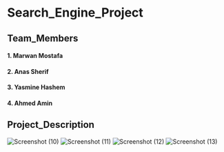 # Search_Engine_Project
## Team_Members
####   1. Marwan Mostafa
####   2. Anas Sherif
####   3. Yasmine Hashem
####   4. Ahmed Amin
## Project_Description
![Screenshot (10)](https://user-images.githubusercontent.com/80707696/234332821-0595c021-c84c-4cbf-a6b6-b33d4fbdf5fe.png)
![Screenshot (11)](https://user-images.githubusercontent.com/80707696/234332846-3a913736-0c74-4f31-af6f-4cbeca039faa.png)
![Screenshot (12)](https://user-images.githubusercontent.com/80707696/234332861-375a1997-5737-4b30-97b7-3735b8d3af65.png)
![Screenshot (13)](https://user-images.githubusercontent.com/80707696/234332874-ce6548e1-61e3-4199-ae73-4fe574daeb21.png)
